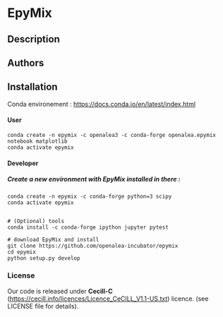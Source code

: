 # EpyMix

## Description

## Authors

## Installation


Conda environement : https://docs.conda.io/en/latest/index.html

#### User

    conda create -n epymix -c openalea3 -c conda-forge openalea.epymix notebook matplotlib
    conda activate epymix

#### Developer

##### Create a new environment with EpyMix installed in there :

    conda create -n epymix -c conda-forge python=3 scipy
    conda activate epymix

	
    # (Optional) tools
    conda install -c conda-forge ipython jupyter pytest
  
    # download EpyMix and install
    git clone https://github.com/openalea-incubator/epymix
    cd epymix
    python setup.py develop


### License

Our code is released under **Cecill-C** (https://cecill.info/licences/Licence_CeCILL_V1.1-US.txt) licence. (see LICENSE file for details).
